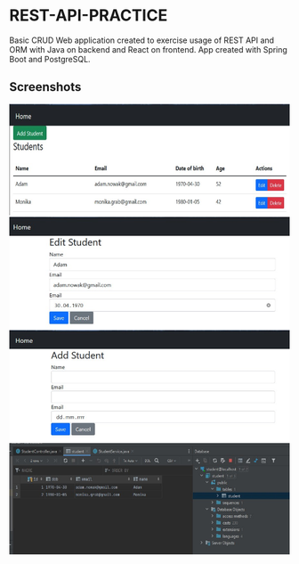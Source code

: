 # REST-API-PRACTICE

Basic CRUD Web application created to exercise usage of REST API and ORM with Java on backend and React on frontend. App created with Spring Boot and PostgreSQL.

## Screenshots
<p align="left">
  <img src="./img/img1.jpg" height="200" width="570" alt="Img1">
  <img src="./img/img2.jpg" height="200" width="570" alt="Img2">
  <img src="./img/img3.jpg" height="200" width="570" alt="Img3">
  <img src="./img/img4.jpg" height="200" width="570" alt="Img4">
</p>
